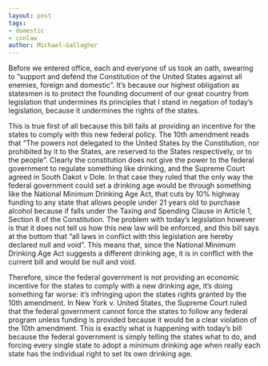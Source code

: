 ```yaml
---
layout: post
tags:
- domestic
- conlaw
author: Michael-Gallagher
---
```


Before we entered office, each and everyone of us took an oath, swearing to “support and defend the Constitution of the United States against all enemies, foreign and domestic”. It’s because our highest obligation as statesmen is to protect the founding document of our great country from legislation that undermines its principles that I stand in negation of today’s legislation, because it undermines the rights of the states. 
    
This is true first of all because this bill fails at providing an incentive for the states to comply with this new federal policy.  The 10th amendment reads that “The powers not delegated to the United States by the Constitution, nor prohibited by it to the States, are reserved to the States respectively, or to the people”. Clearly the constitution does not give the power to the federal government to regulate something like drinking, and the Supreme Court agreed in South Dakot v Dole. In that case they ruled that the only way the federal government could set a drinking age would be through something like the National Minimum Drinking Age Act, that cuts by 10% highway funding to any state that allows people under 21 years old to purchase alcohol because if falls under the Taxing and Spending Clause in Article 1, Section 8 of the Constitution. The problem with today’s legislation however is that it does not tell us how this new law will be enforced, and this bill says at the bottom that “all laws in conflict with this legislation are hereby declared null and void”.  This means that, since the National Minimum Drinking Age Act suggests a different drinking age, it is in conflict with the current bill and would be null and void.    

Therefore, since the federal government is not providing an economic incentive for the states to comply with a new drinking age, it’s doing something far worse: it’s infringing upon the states rights granted by the 10th amendment. In New York v. United States, the Supreme Court ruled that the federal government cannot force the states to follow any federal program unless funding is provided because it would be a clear violation of the 10th amendment. This is exactly what is happening with today’s bill because the federal government is simply telling the states what to do, and forcing every single state to adopt a minimum drinking age when really each state has the individual right to set its own drinking age.

